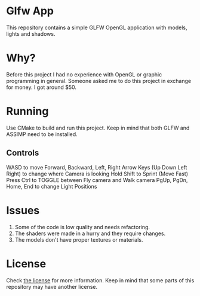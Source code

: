 # Glfw App

This repository contains a simple GLFW OpenGL application with models, lights and shadows.

# Why?

Before this project I had no experience with OpenGL or graphic programming in general.
Someone asked me to do this project in exchange for money. I got around $50.

# Running

Use CMake to build and run this project. Keep in mind that both GLFW and ASSIMP need to be installed.

## Controls

WASD to move Forward, Backward, Left, Right
Arrow Keys (Up Down Left Right) to change where Camera is looking
Hold Shift to Sprint (Move Fast)
Press Ctrl to TOGGLE between Fly camera and Walk camera
PgUp, PgDn, Home, End to change Light Positions

# Issues

1. Some of the code is low quality and needs refactoring.
2. The shaders were made in a hurry and they require changes.
3. The models don't have proper textures or materials.

# License

Check [the license](LICENSE.TXT) for more information. Keep in mind that some parts of this repository may have another license.
